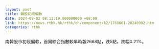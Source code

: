 ```yaml
---
layout: post
title: 韓股初段偏軟
date: 2024-09-02 08:11:19.000000000 +08:00
link: https://news.rthk.hk/rthk/ch/component/k2/1768661-20240902.htm
categories: rthk
---
```


南韓股市初段偏軟，首爾綜合指數較早時報2668點，跌5點，跌幅0.21%。
